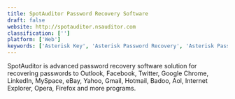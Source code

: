 ```yaml
---
title: SpotAuditor Password Recovery Software
draft: false 
website: http://spotauditor.nsauditor.com
classification: ['']
platform: ['Web']
keywords: ['Asterisk Key', 'Asterisk Password Recovery', 'Asterisk Password Spy', 'FramaKey', 'GIGATweaker', 'Network Password Recovery', 'Password Decrypter', 'Stop Resetting My Apps', 'SyMenu', 'Sysinternals Suite', 'System Mechanic', 'Windows System Control Center', 'X-Setup Pro', 'miniWE']
---
```

SpotAuditor is advanced password recovery software solution for recovering passwords to Outlook, Facebook, Twitter, Google Chrome, LinkedIn, MySpace, eBay, Yahoo, Gmail, Hotmail, Badoo, Aol, Internet Explorer, Opera, Firefox and more programs.